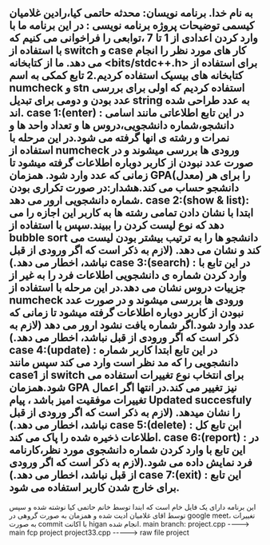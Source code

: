 
به نام خدا.
برنامه نویسان: محدثه حاتمی کیا،رادین غلامیان کیسمی
توضیحات پروژه برنامه نویسی :
در این برنامه ما با وارد کردن اعدادی از 1 تا 7 ،توابعی را فراخوانی می کنیم که با استفاده از switch و case کار های مورد نظر را انجام می دهد. ما از کتابخانه <bits/stdc++.h> برای استفاده از کتابخانه های بیسیک استفاده کردیم.2 تابع کمکی به اسم numcheck و stn استفاده کردیم که اولی برای بررسی عدد بودن و دومی برای تبدیل string به عدد طراحی شده اند. 
case 1:(enter) :
در این تابع اطلاعاتی مانند اسامی دانشجو،شماره دانشجویی،دروس ها و تعداد واحد ها و نمرات و رشته ی انها گرفته می شود.در این مرحله با استفاده از numcheck ورودی ها بررسی میشوند و در صورت عدد نبودن از کاربر دوباره اطلاعات گرفته میشود تا زمانی که عدد وارد شود. همزمان GPA(معدل) را برای هر دانشجو حساب می کند.هشدار:در صورت تکراری بودن شماره دانشجویی ارور می دهد.
case 2:(show & list):
ابتدا با نشان دادن تمامی رشته ها به کاربر این اجازه را می دهد که نوع لیست کردن را ببیند.سپس با استفاده از bubble sort دانشجو ها را به ترتیب بیشتر بودن لیست می کند و نشان می دهد.
(لازم به ذکر است که اگر ورودی از قبل نباشد، اخطار می دهد.)
case 3:(search) :
در این تابع با وارد کردن شماره ی دانشجویی اطلاعات فرد را به غیر از جزییات دروس نشان می دهد.در این مرحله با استفاده از numcheck ورودی ها بررسی میشوند و در صورت عدد نبودن از کاربر دوباره اطلاعات گرفته میشود تا زمانی که عدد وارد شود.اگر شماره یافت نشود ارور می دهد
(لازم به ذکر است که اگر ورودی از قبل نباشد، اخطار می دهد.)
case 4:(update) :
در این تابع ابتدا کاربر شماره دانشجویی را که مد نظر است وارد می کند سپس مانند case1 از switch برای انتخاب نوع تغییرات استفاده می شود.همزمان GPA نیز تغییر می کند.در انتها اگر اعمال تغییرات موفقیت امیز باشد ، پیام Updated succesfuly را نشان میدهد.
(لازم به ذکر است که اگر ورودی از قبل نباشد، اخطار می دهد.)
case 5:(delete) :
ابن تابع کل اطلاعات ذخیره شده را پاک می کند.
case 6:(report) :
در این تابع با وارد کردن شماره دانشجوی مورد نظر،کارنامه فرد نمایش داده می شود.(لازم به ذکر است که اگر ورودی از قبل نباشد، اخطار می دهد.)
case 7:(exit) :
این تابع برای خارج شدن کاربر استفاده می شود.
----------------------------------------------------------------------------------------------------------------------------------------------------------------------------------------------------------------------
این برنامه دارای یک فایل خام است که ابندا توسط خانم حاتمی کیا نوشته شده و سپس توسط اقای غلامیان ادیت شده و همزمان به صورت گروهی در google meet، تغییرات به صورت commit با اکانت higan انجام شده. 
main branch:
project.cpp ----> main fcp project
project33.cpp -----> raw file project

